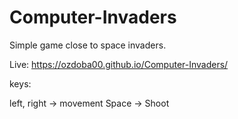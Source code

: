 # Computer-Invaders

Simple game close to space invaders.

Live: https://ozdoba00.github.io/Computer-Invaders/

keys:

left, right -> movement
Space -> Shoot
